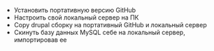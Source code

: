 * Установить портативную версию GitHub
* Настроить свой локальный сервер на ПК
* Copy drupal сборку на портативный GitHub и локальный сервер
* Скинуть базу данных MySQL себе на локальный сервер, импортировав ее
